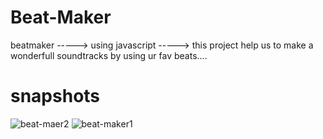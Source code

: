 # Beat-Maker
beatmaker -----> using javascript -----> this project help us to make a wonderfull soundtracks by using ur fav beats....
# snapshots
![beat-maer2](https://user-images.githubusercontent.com/79382081/109325787-5870d700-787c-11eb-828e-c70d66732a06.png)
![beat-maker1](https://user-images.githubusercontent.com/79382081/109325796-5ad33100-787c-11eb-9703-3f3884902336.png)
